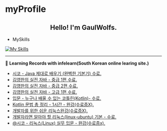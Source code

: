 # myProfile

<h2 align="center"> Hello! I'm GaulWolfs.</h2>
<p align="center">
</p>

- MySkills
<p></p>

[![My Skills](https://skillicons.dev/icons?i=java,kotlin,js,linux&theme=light)](https://skillicons.dev)

-------
📝 **Learning Records with infelearn(South Korean online learing site.)**
- [시코 - Java 제대로 배우기 (완벽한 기본기) 수료.](https://www.inflearn.com/course/%EC%9E%90%EB%B0%94-%EC%A0%9C%EB%8C%80%EB%A1%9C/dashboard?_gl=1%2A2x2goe%2A_gcl_au%2AMTkwODU0NTQyMy4xNzQyNTQ5MTM0LjkxNjE5NzY3OS4xNzQ4NDg0NjExLjE3NDg0ODQ2MTE.&referrer=inflearn)
- [김영한의 실전 자바 - 중급 1편 수료.](https://www.inflearn.com/course/%EA%B9%80%EC%98%81%ED%95%9C%EC%9D%98-%EC%8B%A4%EC%A0%84-%EC%9E%90%EB%B0%94-%EC%A4%91%EA%B8%89-1/dashboard?_gl=1%2A1icqppn%2A_gcl_au%2AMTkwODU0NTQyMy4xNzQyNTQ5MTM0LjkxNjE5NzY3OS4xNzQ4NDg0NjExLjE3NDg0ODQ2MTE.&referrer=inflearn)
- [김영한의 실전 자바 - 중급 2편 수료.](https://www.inflearn.com/course/%EA%B9%80%EC%98%81%ED%95%9C%EC%9D%98-%EC%8B%A4%EC%A0%84-%EC%9E%90%EB%B0%94-%EC%A4%91%EA%B8%89-2/dashboard?_gl=1%2A1icqppn%2A_gcl_au%2AMTkwODU0NTQyMy4xNzQyNTQ5MTM0LjkxNjE5NzY3OS4xNzQ4NDg0NjExLjE3NDg0ODQ2MTE.&referrer=inflearn)
- [김영한의 실전 자바 - 고급 1편 수료.](https://www.inflearn.com/course/%EA%B9%80%EC%98%81%ED%95%9C%EC%9D%98-%EC%8B%A4%EC%A0%84-%EC%9E%90%EB%B0%94-%EA%B3%A0%EA%B8%89-1?_gl=1%2A1icqppn%2A_gcl_au%2AMTkwODU0NTQyMy4xNzQyNTQ5MTM0LjkxNjE5NzY3OS4xNzQ4NDg0NjExLjE3NDg0ODQ2MTE.&referrer=inflearn)
- [입문 - 누구나 배울 수 있는 코틀린(Kotlin)- 수료.](https://www.inflearn.com/course/kotlin-%EC%9E%85%EB%AC%B8?_gl=1%2A1icqppn%2A_gcl_au%2AMTkwODU0NTQyMy4xNzQyNTQ5MTM0LjkxNjE5NzY3OS4xNzQ4NDg0NjExLjE3NDg0ODQ2MTE.&referrer=inflearn)
- [Kotlin 문법 총 정리 - 1시간 - 완강(수료증X).](https://www.inflearn.com/course/%EC%BD%94%ED%8B%80%EB%A6%B0-%EB%AC%B8%EB%B2%95%EC%B4%9D%EC%A0%95%EB%A6%AC-1%EC%8B%9C%EA%B0%84/dashboard?_gl=1%2A1icqppn%2A_gcl_au%2AMTkwODU0NTQyMy4xNzQyNTQ5MTM0LjkxNjE5NzY3OS4xNzQ4NDg0NjExLjE3NDg0ODQ2MTE.&referrer=inflearn)
- [개발자를 위한 쉬운 리눅스완강(수료증X).](https://www.inflearn.com/course/%EA%B0%9C%EB%B0%9C%EC%9E%90%EB%A5%BC-%EC%9C%84%ED%95%9C-%EC%89%AC%EC%9A%B4-%EB%A6%AC%EB%88%85%EC%8A%A4/dashboard?_gl=1%2Aeo4hc4%2A_gcl_au%2AMTkwODU0NTQyMy4xNzQyNTQ5MTM0LjkxNjE5NzY3OS4xNzQ4NDg0NjExLjE3NDg0ODQ2MTE.&referrer=inflearn)
- [개발자라면 알아야 할 리눅스(linux-ubuntu) 기본 - 수료.](https://www.inflearn.com/course/%EA%B0%80%EC%9E%A5%EC%89%AC%EC%9A%B4-linux-ubuntu?_gl=1%2Aeo4hc4%2A_gcl_au%2AMTkwODU0NTQyMy4xNzQyNTQ5MTM0LjkxNjE5NzY3OS4xNzQ4NDg0NjExLjE3NDg0ODQ2MTE.&referrer=inflearn)
- [@시코 - 리눅스(Linux) 실무 입문 - 완강(수료증x).](https://www.inflearn.com/course/%EC%B9%B4%EC%B9%B4%EC%98%A4%ED%8C%80%EC%9E%A5-%EB%A6%AC%EB%88%85%EC%8A%A4-%EC%8B%A4%EB%AC%B4/dashboard?_gl=1%2Aeo4hc4%2A_gcl_au%2AMTkwODU0NTQyMy4xNzQyNTQ5MTM0LjkxNjE5NzY3OS4xNzQ4NDg0NjExLjE3NDg0ODQ2MTE.&referrer=inflearn)
